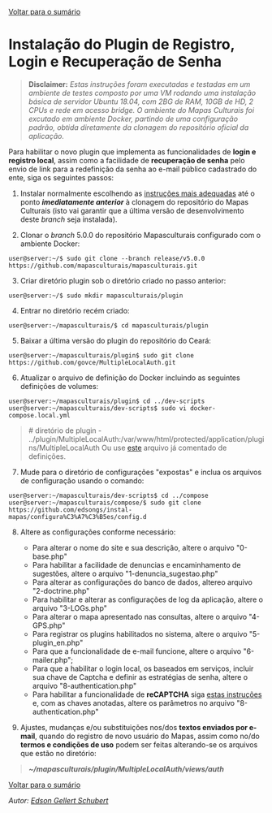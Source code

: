 [Voltar para o sumário](https://github.com/edsongs/instal-mapas)
  
# Instalação do Plugin de Registro, Login e Recuperação de Senha
>   **Disclaimer:**
>   _Estas instruções foram executadas e testadas em um ambiente de testes composto por uma VM rodando uma instalação básica de servidor Ubuntu 18.04, com 2BG de RAM, 10GB de HD, 2 CPUs e rede em acesso bridge. O ambiente do Mapas Culturais foi excutado em ambiente Docker, partindo de uma configuração padrão, obtida diretamente da clonagem do repositório oficial da aplicação._

Para habilitar o novo plugin que implementa as funcionalidades de **login e registro local**, assim como a facilidade de **recuperação de senha** pelo envio de link para a redefinição da senha ao e-mail público cadastrado do ente, siga os seguintes passos:
1. Instalar normalmente escolhendo as [instruções mais adequadas](https://github.com/edsongs/instal-mapas/Instala%C3%A7%C3%A3o.md) até o ponto **_imediatamente anterior_** à clonagem do repositório do Mapas Culturais (isto vai garantir que a última versão de desenvolvimento deste _branch_ seja instalada).

2. Clonar o _branch_ 5.0.0 do repositório Mapasculturais configurado com o ambiente Docker:
```
user@server:~/$ sudo git clone --branch release/v5.0.0 https://github.com/mapasculturais/mapasculturais.git
```
3. Criar diretório plugin sob o diretório criado no passo anterior:
```
user@server:~/$ sudo mkdir mapasculturais/plugin
```
4. Entrar no diretório recém criado:
```
user@server:~/mapasculturais/$ cd mapasculturais/plugin
```
5. Baixar a última versão do plugin do repositório do Ceará:
```
user@server:~/mapasculturais/plugin$ sudo git clone https://github.com/govce/MultipleLocalAuth.git
```
6. Atualizar o arquivo de definição do Docker incluindo as seguintes definições de volumes:
```
user@server:~/mapasculturais/plugin$ cd ../dev-scripts
user@server:~/mapasculturais/dev-scripts$ sudo vi docker-compose.local.yml
```
>   \# diretório de plugin
>     - ../plugin/MultipleLocalAuth:/var/www/html/protected/application/plugins/MultipleLocalAuth
Ou use [este](https://github.com/edsongs/instal-mapas/configura%C3%A7%C3%B5es/docker-compose.local.yml) arquivo já comentado de definições.

7. Mude para o diretório de configurações "expostas" e inclua os arquivos de configuração usando o comando:
```
user@server:~/mapasculturais/dev-scripts$ cd ../compose
user@server:~/mapasculturais/compose/$ sudo git clone https://github.com/edsongs/instal-mapas/configura%C3%A7%C3%B5es/config.d
```
8. Altere as configurações conforme necessário:
   - Para alterar o nome do site e sua descrição, altere o arquivo "0-base.php"
   - Para habilitar a facilidade de denuncias e encaminhamento de sugestões, altere o arquivo "1-denuncia_sugestao.php"
   - Para alterar as configurações do banco de dados, altereo arquivo "2-doctrine.php"
   - Para habilitar e alterar as configurações de log da aplicação, altere o arquivo "3-LOGs.php"
   - Para alterar o mapa apresentado nas consultas, altere o arquivo "4-GPS.php"
   - Para registrar os plugins habilitados no sistema, altere o arquivo "5-plugin_en.php"
   - Para que a funcionalidade de e-mail funcione, altere o arquivo "6-mailer.php";
   - Para que a habilitar o login local, os baseados em serviços, incluir sua chave de Captcha e definir as estratégias de senha, altere o arquivo "8-authentication.php"
   - Para habilitar a funcionalidade de **reCAPTCHA** siga [estas instruções](https://docs.wpusermanager.com/article/147-generate-recaptcha-api-keys) e, com as chaves anotadas, altere os parâmetros no arquivo "8-authentication.php"
   
9. Ajustes, mudanças e/ou substituições nos/dos **textos enviados por e-mail**, quando do registro de novo usuário do Mapas, assim como no/do **termos e condições de uso** podem ser feitas alterando-se os arquivos que estão no diretório:
> **_~/mapasculturais/plugin/MultipleLocalAuth/views/auth_**

[Voltar para o sumário](https://github.com/edsongs/instal-mapas)
  
_Autor: [Edson Gellert Schubert](https://github.com/edsongs/)_
